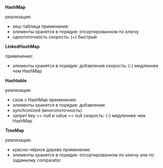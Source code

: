 **HashMap**

реализация:
- хеш-таблица
применение:
- элементы хранятся в порядке: отсортированном по ключу
- однопоточность
скорость:
(+) быстрый

**LinkedHashMap**

применение:
- элементы хранятся в порядке: добавления
скорость:
(-) медленнее чем HashMap

**Hashtable**

реализация:
- схож с HashMap
применение:
- элементы хранятся в порядке: добавления
- synchronized (многопоточность)
- запрет key == null и value == null
скорость:
(-) медленнее чем HashMap

**TreeMap**

реализация:
- красно-чёрное дерево
применение:
- элементы хранятся в порядке: отсортированном по ключу или по заданному comparator